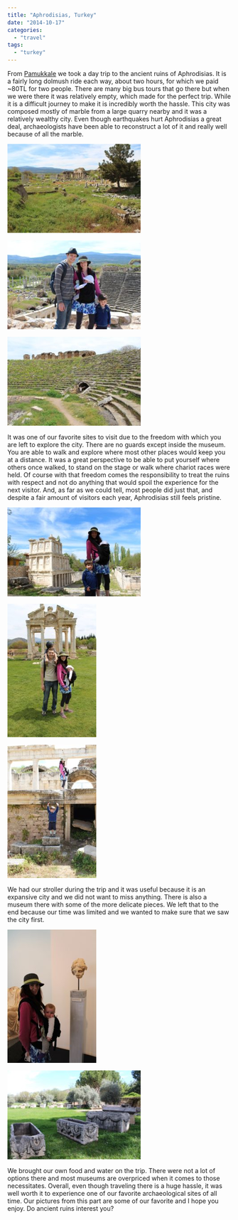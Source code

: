 ```yaml
---
title: "Aphrodisias, Turkey"
date: "2014-10-17"
categories:
  - "travel"
tags:
  - "turkey"
---
```


From [Pamukkale](http://youngmodernmama.com/2014/10/traveling-abroad-pamukkale/ "Traveling Abroad: Pamukkale") we took a day trip to the ancient ruins of Aphrodisias. It is a fairly long dolmush ride each way, about two hours, for which we paid ~80TL for two people. There are many big bus tours that go there but when we were there it was relatively empty, which made for the perfect trip. While it is a difficult journey to make it is incredibly worth the hassle. This city was composed mostly of marble from a large quarry nearby and it was a relatively wealthy city. Even though earthquakes hurt Aphrodisias a great deal, archaeologists have been able to reconstruct a lot of it and really well because of all the marble.

[![10257097_10100612594886934_3102461613565692220_o](images/10257097_10100612594886934_3102461613565692220_o-300x200.jpg)](images/10257097_10100612594886934_3102461613565692220_o.jpg)

[![Family picture in front of the ](images/10372962_10100612594926854_7838770440303923386_o-300x200.jpg)](images/10372962_10100612594926854_7838770440303923386_o.jpg)

[![Ian standing in the entrance to the race track](images/10348790_10100612593235244_5565654070036035765_o-300x200.jpg)](images/10348790_10100612593235244_5565654070036035765_o.jpg)

It was one of our favorite sites to visit due to the freedom with which you are left to explore the city. There are no guards except inside the museum. You are able to walk and explore where most other places would keep you at a distance. It was a great perspective to be able to put yourself where others once walked, to stand on the stage or walk where chariot races were held. Of course with that freedom comes the responsibility to treat the ruins with respect and not do anything that would spoil the experience for the next visitor. And, as far as we could tell, most people did just that, and despite a fair amount of visitors each year, Aphrodisias still feels pristine.

[![10010189_10100612594602504_7037608416473061047_o (1)](images/10010189_10100612594602504_7037608416473061047_o-1-300x200.jpg)](images/10010189_10100612594602504_7037608416473061047_o-1.jpg)

[![10339268_10100612593504704_2886118472340502449_o](images/10339268_10100612593504704_2886118472340502449_o-200x300.jpg)](images/10339268_10100612593504704_2886118472340502449_o.jpg)

[![Wells as another statue](images/10357737_10100612595211284_9065516936186951050_o-1-200x300.jpg)](images/10357737_10100612595211284_9065516936186951050_o-1.jpg)

We had our stroller during the trip and it was useful because it is an expansive city and we did not want to miss anything. There is also a museum there with some of the more delicate pieces. We left that to the end because our time was limited and we wanted to make sure that we saw the city first.

[![Isla Athena next to Athena](images/10357698_10100612593589534_9058399154384422552_o-200x300.jpg)](images/10357698_10100612593589534_9058399154384422552_o.jpg)

[![10298523_10100612593839034_4137074300677359035_o](images/10298523_10100612593839034_4137074300677359035_o-300x200.jpg)](images/10298523_10100612593839034_4137074300677359035_o.jpg)

We brought our own food and water on the trip. There were not a lot of options there and most museums are overpriced when it comes to those necessitates. Overall, even though traveling there is a huge hassle, it was well worth it to experience one of our favorite archaeological sites of all time. Our pictures from this part are some of our favorite and I hope you enjoy. Do ancient ruins interest you?
